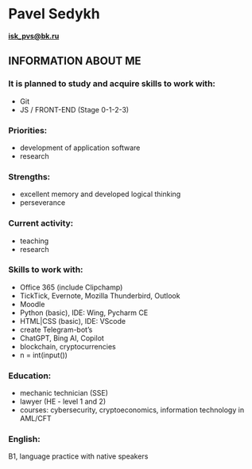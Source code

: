 # Pavel Sedykh
**isk_pvs@bk.ru**

## INFORMATION ABOUT ME
### It is planned to study and acquire skills to work with:
 * Git
 * JS / FRONT-END (Stage 0-1-2-3)

### Priorities: 
 * development of application software 
 * research
### Strengths:
 * excellent memory and developed logical thinking
 * perseverance
 ### Current activity:
 * teaching
 * research
### Skills to work with:
 * Office 365 (include Clipchamp)
 * TickTick, Evernote, Mozilla Thunderbird, Outlook
 * Moodle
 * Python (basic), IDE: Wing, Pycharm CE
 * HTML|CSS (basic), IDE: VScode
 * create Telegram-bot’s
 * ChatGPT, Bing AI, Copilot
 * blockchain, cryptocurrencies
 * n = int(input())
### Education:
* mechanic technician (SSE)
* lawyer (HE - level 1 and 2)
* courses: cybersecurity, cryptoeconomics, information technology in AML/CFT
### English: 
B1, language practice with native speakers